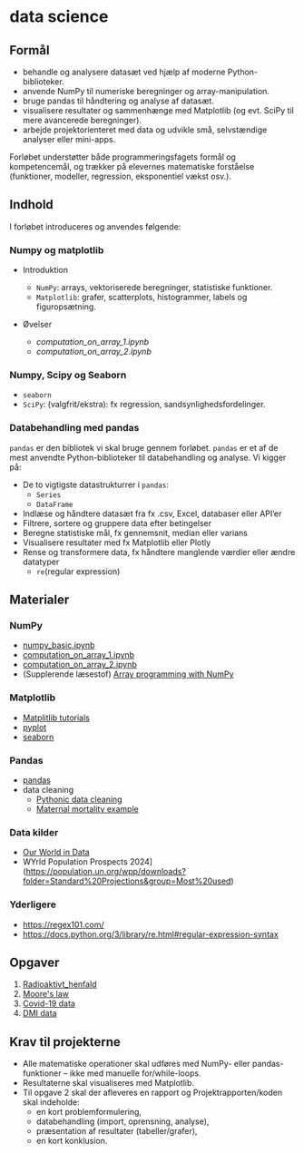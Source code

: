 # data science

## Formål

- behandle og analysere datasæt ved hjælp af moderne Python-biblioteker.
- anvende NumPy til numeriske beregninger og array-manipulation.
- bruge pandas til håndtering og analyse af datasæt.
- visualisere resultater og sammenhænge med Matplotlib (og evt. SciPy til mere avancerede beregninger).
- arbejde projektorienteret med data og udvikle små, selvstændige analyser eller mini-apps.

Forløbet understøtter både programmeringsfagets formål og kompetencemål, og trækker på elevernes matematiske forståelse (funktioner, modeller, regression, eksponentiel vækst osv.).

## Indhold

I forløbet introduceres og anvendes følgende:

### Numpy og matplotlib
- Introduktion
    - `NumPy`: arrays, vektoriserede beregninger, statistiske funktioner.
    - `Matplotlib`: grafer, scatterplots, histogrammer, labels og figuropsætning.

- Øvelser
    - *computation_on_array_1.ipynb*
    - *computation_on_array_2.ipynb*

### Numpy, Scipy og Seaborn 

- `seaborn` 
- `SciPy`: (valgfrit/ekstra): fx regression, sandsynlighedsfordelinger.

### Databehandling med pandas
`pandas` er den bibliotek vi skal bruge gennem forløbet. `pandas` er et af de mest anvendte Python-biblioteker til databehandling og analyse. Vi kigger på:

- De to vigtigste datastrukturrer i `pandas`:
    - `Series`
    - `DataFrame`
- Indlæse og håndtere datasæt fra fx .csv, Excel, databaser eller API’er
- Filtrere, sortere og gruppere data efter betingelser
- Beregne statistiske mål, fx gennemsnit, median eller varians
- Visualisere resultater med fx Matplotlib eller Plotly
- Rense og transformere data, fx håndtere manglende værdier eller ændre datatyper
    - `re`(regular expression)


## Materialer

### NumPy
- [numpy_basic.ipynb](numpy_basic.ipynb)
- [computation_on_array_1.ipynb](computation_on_array_1.ipynb) 
- [computation_on_array_2.ipynb](computation_on_array_2.ipynb)
- (Supplerende læsestof) [Array programming with NumPy](https://www.nature.com/articles/s41586-020-2649-2)
### Matplotlib
- [Matplitlib tutorials](https://matplotlib.org/stable/users/explain/quick_start.html#quick-start)
- [pyplot](https://matplotlib.org/stable/tutorials/pyplot.html)
- [seaborn](https://seaborn.pydata.org/tutorial/introduction.html)
### Pandas
- [pandas](https://pandas.pydata.org/docs/user_guide/10min.html)
- data cleaning
    - [Pythonic data cleaning](https://realpython.com/python-data-cleaning-numpy-pandas/)
    - [Maternal mortality example](https://maternalmortalityexample.netlify.app/maternal_mortality.html)
### Data kilder
- [Our World in Data](https://ourworldindata.org/)
- WYrld Population Prospects 2024](https://population.un.org/wpp/downloads?folder=Standard%20Projections&group=Most%20used)


### Yderligere
- https://regex101.com/
- https://docs.python.org/3/library/re.html#regular-expression-syntax


## Opgaver 

1. [Radioaktivt_henfald](https://classroom.github.com/a/fSm2uYTX)
2. [Moore's law](https://classroom.github.com/a/KVn_W6QB)
3. [Covid-19 data](https://classroom.github.com/a/v_typcv7)
4. [DMI data](https://classroom.github.com/a/O2WYWUSV)



## Krav til projekterne

- Alle matematiske operationer skal udføres med NumPy- eller pandas-funktioner – ikke med manuelle for/while-loops.
- Resultaterne skal visualiseres med Matplotlib.
- Til opgave 2 skal der afleveres en rapport og Projektrapporten/koden skal indeholde:
    - en kort problemformulering,
    - databehandling (import, oprensning, analyse),
    - præsentation af resultater (tabeller/grafer),
    - en kort konklusion.
